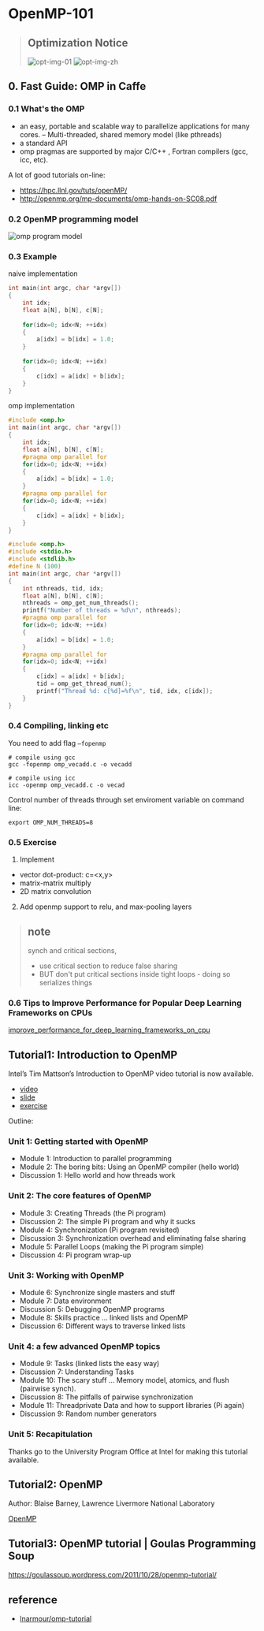 # OpenMP-101

> ## Optimization Notice
> ![opt-img-01](./assets/opt-notice-en_080411.gif)
> ![opt-img-zh](./assets/Chinese.gif)

## 0. Fast Guide: OMP in Caffe

### 0.1 What's the OMP

- an easy, portable and scalable way to parallelize applications for  many cores. – Multi-threaded, shared memory model (like pthreads) 
- a standard API
- omp pragmas are supported by major C/C++ , Fortran compilers (gcc, icc, etc).  
 
A lot of good tutorials on-line: 
- https://hpc.llnl.gov/tuts/openMP/
- http://openmp.org/mp-documents/omp-hands-on-SC08.pdf 

### 0.2 OpenMP programming model 

![omp program model](./assets/omp1.png)

### 0.3 Example

naive implementation

```c
int main(int argc, char *argv[])
{
    int idx;
    float a[N], b[N], c[N];
    
    for(idx=0; idx<N; ++idx)
    {
        a[idx] = b[idx] = 1.0;
    }
    
    for(idx=0; idx<N; ++idx)
    {
        c[idx] = a[idx] + b[idx];
    }
}
```

omp implementation

```c
#include <omp.h>
int main(int argc, char *argv[])
{
    int idx;
    float a[N], b[N], c[N];
    #pragma omp parallel for
    for(idx=0; idx<N; ++idx)
    {
        a[idx] = b[idx] = 1.0;
    }
    #pragma omp parallel for
    for(idx=0; idx<N; ++idx)
    {
        c[idx] = a[idx] + b[idx];
    }
}
```

```c
#include <omp.h>
#include <stdio.h>
#include <stdlib.h>
#define N (100)
int main(int argc, char *argv[])
{
    int nthreads, tid, idx;
    float a[N], b[N], c[N];
    nthreads = omp_get_num_threads();
    printf("Number of threads = %d\n", nthreads);
    #pragma omp parallel for
    for(idx=0; idx<N; ++idx)
    {
        a[idx] = b[idx] = 1.0;
    }
    #pragma omp parallel for
    for(idx=0; idx<N; ++idx)
    {
        c[idx] = a[idx] + b[idx];
        tid = omp_get_thread_num();
        printf("Thread %d: c[%d]=%f\n", tid, idx, c[idx]);
    }
}
```

### 0.4 Compiling, linking etc 

You need to add flag `–fopenmp`

```shell
# compile using gcc
gcc -fopenmp omp_vecadd.c -o vecadd

# compile using icc
icc -openmp omp_vecadd.c -o vecad
```

Control number of threads through set enviroment variable on command line:

```shell
export OMP_NUM_THREADS=8 
```

### 0.5 Exercise

1. Implement
  - vector dot-product: c=<x,y>
  - matrix-matrix multiply
  - 2D matrix convolution
2. Add openmp support to relu, and max-pooling layers 

> ## note
> synch and critical sections,
> - use critical section to reduce false sharing
> - BUT don't put critical sections inside tight loops - doing so serializes things

### 0.6 Tips to Improve Performance for Popular Deep Learning Frameworks on CPUs

[improve_performance_for_deep_learning_frameworks_on_cpu](./improve_performance_for_deep_learning_frameworks_on_cpu.md)

## Tutorial1: Introduction to OpenMP

Intel’s Tim Mattson’s Introduction to OpenMP video tutorial is now available.

- [video](https://www.youtube.com/playlist?list=PLLX-Q6B8xqZ8n8bwjGdzBJ25X2utwnoEG)
- [slide](https://www.openmp.org/wp-content/uploads/Intro_To_OpenMP_Mattson.pdf)
- [exercise](https://www.openmp.org/wp-content/uploads/Mattson_OMP_exercises.zip)

Outline:

### Unit 1: Getting started with OpenMP

- Module 1: Introduction to parallel programming
- Module 2: The boring bits: Using an OpenMP compiler (hello world)
- Discussion 1: Hello world and how threads work

### Unit 2: The core features of OpenMP
- Module 3: Creating Threads (the Pi program)
- Discussion 2: The simple Pi program and why it sucks
- Module 4: Synchronization (Pi program revisited)
- Discussion 3: Synchronization overhead and eliminating false sharing
- Module 5: Parallel Loops (making the Pi program simple)
- Discussion 4: Pi program wrap-up

### Unit 3: Working with OpenMP
- Module 6: Synchronize single masters and stuff
- Module 7: Data environment
- Discussion 5: Debugging OpenMP programs
- Module 8: Skills practice … linked lists and OpenMP
- Discussion 6: Different ways to traverse linked lists

### Unit 4: a few advanced OpenMP topics
- Module 9: Tasks (linked lists the easy way)
- Discussion 7: Understanding Tasks
- Module 10: The scary stuff … Memory model, atomics, and flush (pairwise synch).
- Discussion 8: The pitfalls of pairwise synchronization
- Module 11: Threadprivate Data and how to support libraries (Pi again)
- Discussion 9: Random number generators

### Unit 5: Recapitulation

Thanks go to the University Program Office at Intel for making this tutorial available.

## Tutorial2: OpenMP

Author: Blaise Barney, Lawrence Livermore National Laboratory

[OpenMP](https://computing.llnl.gov/tutorials/openMP/)

## Tutorial3: OpenMP tutorial | Goulas Programming Soup  
https://goulassoup.wordpress.com/2011/10/28/openmp-tutorial/

## reference

- [lnarmour/omp-tutorial](https://github.com/lnarmour/omp-tutorial)


